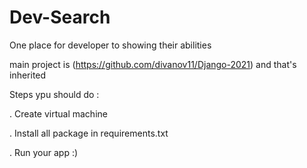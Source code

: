 # Dev-Search
One place for developer to showing their abilities

main project is (https://github.com/divanov11/Django-2021) and that's inherited 

Steps ypu should do :

. Create virtual machine

. Install all package in requirements.txt 

. Run your app :)
